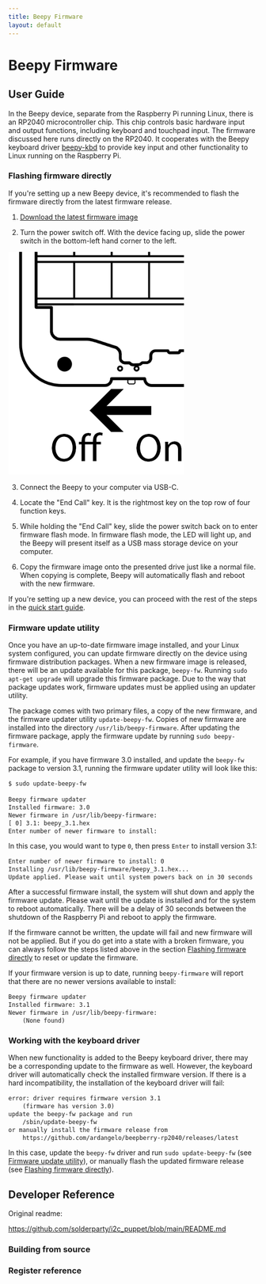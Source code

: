 ```yaml
---
title: Beepy Firmware
layout: default
---
```


# Beepy Firmware

## User Guide

In the Beepy device, separate from the Raspberry Pi running Linux, there is an RP2040 microcontroller chip. This chip controls basic hardware input and output functions, including keyboard and touchpad input. The firmware discussed here runs directly on the RP2040. It cooperates with the Beepy keyboard driver [beepy-kbd](docs/beepy-kbd.html) to provide key input and other functionality to Linux running on the Raspberry Pi.

### Flashing firmware directly

If you're setting up a new Beepy device, it's recommended to flash the firmware directly from the latest firmware release.

1. [Download the latest firmware image](https://github.com/ardangelo/beepberry-rp2040/releases/latest/download/i2c_puppet.uf2)

2. Turn the power switch off. With the device facing up, slide the power switch in the bottom-left hand corner to the left.

![Diagram showing direction of power switch](assets/beepy-switch-off.png)

3. Connect the Beepy to your computer via USB-C.

4. Locate the "End Call" key. It is the rightmost key on the top row of four function keys. 

5. While holding the "End Call" key, slide the power switch back on to enter firmware flash mode. In firmware flash mode, the LED will light up, and the Beepy will present itself as a USB mass storage device on your computer.

7. Copy the firmware image onto the presented drive just like a normal file. When copying is complete, Beepy will automatically flash and reboot with the new firmware.

If you're setting up a new device, you can proceed with the rest of the steps in the [quick start guide](quick-start.html).

### Firmware update utility

Once you have an up-to-date firmware image installed, and your Linux system configured, you can update firmware directly on the device using firmware distribution packages. When a new firmware image is released, there will be an update available for this package, `beepy-fw`. Running `sudo apt-get upgrade` will upgrade this firmware package. Due to the way that package updates work, firmware updates must be applied using an updater utility.

The package comes with two primary files, a copy of the new firmware, and the firmware updater utility `update-beepy-fw`. Copies of new firmware are installed into the directory `/usr/lib/beepy-firmware`. After updating the firmware package, apply the firmware update by running `sudo beepy-firmware`.

For example, if you have firmware 3.0 installed, and update the `beepy-fw` package to version 3.1, running the firmware updater utility will look like this:

    $ sudo update-beepy-fw

    Beepy firmware updater
    Installed firmware: 3.0
    Newer firmware in /usr/lib/beepy-firmware:
    [ 0] 3.1: beepy_3.1.hex
    Enter number of newer firmware to install: 

In this case, you would want to type `0`, then press `Enter` to install version 3.1:

    Enter number of newer firmware to install: 0
    Installing /usr/lib/beepy-firmware/beepy_3.1.hex...
    Update applied. Please wait until system powers back on in 30 seconds

After a successful firmware install, the system will shut down and apply the firmware update. Please wait until the update is installed and for the system to reboot automatically. There will be a delay of 30 seconds between the shutdown of the Raspberry Pi and reboot to apply the firmware.

If the firmware cannot be written, the update will fail and new firmware will not be applied. But if you do get into a state with a broken firmware, you can always follow the steps listed above in the section [Flashing firmware directly](#flashing-firmware-directly) to reset or update the firmware.

If your firmware version is up to date, running `beepy-firmware` will report that there are no newer versions available to install:

    Beepy firmware updater
    Installed firmware: 3.1
    Newer firmware in /usr/lib/beepy-firmware:
        (None found)

### Working with the keyboard driver

When new functionality is added to the Beepy keyboard driver, there may be a corresponding update to the firmware as well. However, the keyboard driver will automatically check the installed firmware version. If there is a hard incompatibility, the installation of the keyboard driver will fail:

    error: driver requires firmware version 3.1
        (firmware has version 3.0)
    update the beepy-fw package and run
        /sbin/update-beepy-fw
    or manually install the firmware release from
        https://github.com/ardangelo/beepberry-rp2040/releases/latest

In this case, update the `beepy-fw` driver and run `sudo update-beepy-fw` (see [Firmware update utility](#firmware-update-utility)), or manually flash the updated firmware release (see [Flashing firmware directly](#flashing-firmware-directly)).

## Developer Reference

Original readme:

https://github.com/solderparty/i2c_puppet/blob/main/README.md

### Building from source

### Register reference

